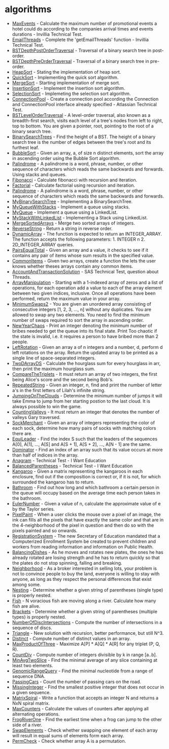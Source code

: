 # algorithms 
- [MaxEvents](https://github.com/thiagoferrax/algorithms/blob/master/src/main/java/com/trainings/algorithms/technicaltest/MaxEvents.java) - Calculate the maximum number of promotional events a hotel could do according to the companies arrival times and events durations - Invillia Technical Test.
- [EmailThreads](https://github.com/thiagoferrax/algorithms/blob/master/src/main/java/com/trainings/algorithms/technicaltest/EmailThreads.java) - Complete the 'getEmailThreads' function - Invillia Technical Test.
- [BSTDepthPostOrderTraversal](https://github.com/thiagoferrax/algorithms/blob/master/src/main/java/com/trainings/algorithms/trees/BSTDepthPostOrderTraversal.java) - Traversal of a binary search tree in post-order. 
- [BSTDepthPreOrderTraversal](https://github.com/thiagoferrax/algorithms/blob/master/src/main/java/com/trainings/algorithms/trees/BSTDepthPreOrderTraversal.java) - Traversal of a binary search tree in pre-order. 
- [HeapSort](https://github.com/thiagoferrax/algorithms/blob/master/src/main/java/com/trainings/algorithms/sorting/HeapSort.java) - Stating the implementation of heap sort.
- [QuickSort](https://github.com/thiagoferrax/algorithms/blob/master/src/main/java/com/trainings/algorithms/sorting/QuickSort.java) - Implementing the quick sort algorithm.
- [MergeSort](https://github.com/thiagoferrax/algorithms/blob/master/src/main/java/com/trainings/algorithms/sorting/MergeSort.java) - Starting implementation of merge sort.
- [InsertionSort](https://github.com/thiagoferrax/algorithms/blob/master/src/main/java/com/trainings/algorithms/sorting/InsertionSort.java) - Implement the insertion sort algorithm.
- [SelectionSort](https://github.com/thiagoferrax/algorithms/blob/master/src/main/java/com/trainings/algorithms/sorting/SelectionSort.java) - Implemeting the selection sort algorithm.
- [ConnectionPool](https://github.com/thiagoferrax/algorithms/blob/master/src/main/java/com/trainings/algorithms/technicaltest/ConnectionPool.java) - Create a connection pool according the Connection and ConnectionPool interface already specified - Atlassian Technical Test.
- [BSTLevelOrderTraversal](https://github.com/thiagoferrax/algorithms/blob/master/src/main/java/com/trainings/algorithms/trees/BSTLevelOrderTraversal.java) - A level-order traversal, also known as a breadth-first search, visits each level of a tree's nodes from left to right, top to bottom. You are given a pointer, root, pointing to the root of a binary search tree.
- [BinarySearchTrees](https://github.com/thiagoferrax/algorithms/blob/master/src/main/java/com/trainings/algorithms/trees/BinarySearchTrees.java) - Find the height of a BST. The height of a binary search tree is the number of edges between the tree's root and its furthest leaf.
- [BubbleSort](https://github.com/thiagoferrax/algorithms/blob/master/src/main/java/com/trainings/algorithms/sorting/BubbleSort.java) - Given an array, a, of size n distinct elements, sort the array in ascending order using the Bubble Sort algorithm.
- [Palindrome](https://github.com/thiagoferrax/algorithms/blob/master/src/main/java/com/trainings/algorithms/stacksandqueues/Palindrome.java) - A palindrome is a word, phrase, number, or other sequence of characters which reads the same backwards and forwards. Using stacks and queues.
- [Fibonacci](https://github.com/thiagoferrax/algorithms/blob/master/src/main/java/com/trainings/algorithms/recursion/Fibonacci.java) - Calculate fibonacci with recursion and iteration.
- [Factorial](https://github.com/thiagoferrax/algorithms/blob/master/src/main/java/com/trainings/algorithms/recursion/Factorial.java) - Calculate factorial using recursion and iteration.
- [Palindrome](https://github.com/thiagoferrax/algorithms/blob/master/src/main/java/com/trainings/algorithms/arrays/Palindrome.java) - A palindrome is a word, phrase, number, or other sequence of characters which reads the same backwards and forwards.
- [MyBinarySearchTree](https://github.com/thiagoferrax/algorithms/blob/master/src/main/java/com/trainings/algorithms/trees/MyBinarySearchTree.java) - Implementing a BinarySearchTree.
- [MyQueueWithStacks](https://github.com/thiagoferrax/algorithms/blob/master/src/main/java/com/trainings/algorithms/stacksandqueues/MyQueueWithStacks.java) - Implement a queue using stacks.
- [MyQueue](https://github.com/thiagoferrax/algorithms/blob/master/src/main/java/com/trainings/algorithms/stacksandqueues/MyQueue.java) - Implement a queue using a LinkedList.
- [MyStackWithLinkedList](https://github.com/thiagoferrax/algorithms/blob/master/src/main/java/com/trainings/algorithms/stacksandqueues/MyStackWithLinkedList.java) - Implementing a Stack using LinkedList.
- [MergeSortedArrays](https://github.com/thiagoferrax/algorithms/blob/master/src/main/java/com/trainings/algorithms/arrays/MergeSortedArrays.java) - Merge two sorted arrays of integers.
- [ReverseString](https://github.com/thiagoferrax/algorithms/blob/master/src/main/java/com/trainings/algorithms/arrays/ReverseString.java) - Return a string in reverse order.
- [DynamicArray](https://github.com/thiagoferrax/algorithms/blob/master/src/main/java/com/trainings/algorithms/arrays/DynamicArray.java) - The function is expected to return an INTEGER_ARRAY. The function accepts the following parameters: 1. INTEGER n 2. 2D_INTEGER_ARRAY queries.
- [PairsEqualTotal](https://github.com/thiagoferrax/algorithms/blob/master/src/main/java/com/trainings/algorithms/arrays/PairsEqualTotal.java) - Given an array and a value, it checks to see if it contains any pair of items whose sum results in the specified value.
- [CommonItems](https://github.com/thiagoferrax/algorithms/blob/master/src/main/java/com/trainings/algorithms/arrays/CommonItems.java) - Given two arrays, create a function the lets the user knows whether theses arrays contain any common items.
- [AccountAndTransactionSolution](https://github.com/thiagoferrax/algorithms/blob/master/src/main/java/com/trainings/algorithms/technicaltest/AccountAndTransactionSolution.java) - SAS Technical Test, question about Threads.
- [ArrayManipulation](https://github.com/thiagoferrax/algorithms/blob/master/src/main/java/com/trainings/algorithms/arrays/ArrayManipulation.java) - Starting with a 1-indexed array of zeros and a list of operations, for each operation add a value to each of the array element between two given indices, inclusive. Once all operations have been performed, return the maximum value in your array.
- [MinimumSwaps2](https://github.com/thiagoferrax/algorithms/blob/master/src/main/java/com/trainings/algorithms/arrays/MinimumSwaps2.java) - You are given an unordered array consisting of consecutive integers  [1, 2, 3, ..., n] without any duplicates. You are allowed to swap any two elements. You need to find the minimum number of swaps required to sort the array in ascending order.
- [NewYearChaos](https://github.com/thiagoferrax/algorithms/blob/master/src/main/java/com/trainings/algorithms/arrays/NewYearChaos.java) - Print an integer denoting the minimum number of bribes needed to get the queue into its final state. Print Too chaotic if the state is invalid, i.e. it requires a person to have bribed more than 2 people.
- [LeftRotation](https://github.com/thiagoferrax/algorithms/blob/master/src/main/java/com/trainings/algorithms/arrays/LeftRotation.java) - Given an array a of n integers and a number, d, perform d left rotations on the array. Return the updated array to be printed as a single line of space-separated integers.
- [TwoDArrayDS](https://github.com/thiagoferrax/algorithms/blob/master/src/main/java/com/trainings/algorithms/arrays/TwoDArrayDS.java) - Calculate the hourglass sum for every hourglass in arr, then print the maximum hourglass sum.
- [CompareTheTriplets](https://github.com/thiagoferrax/algorithms/blob/master/src/main/java/com/trainings/algorithms/warmup/CompareTheTriplets.java) - It must return an array of two integers, the first being Alice's score and the second being Bob's.
- [RepeatedString](https://github.com/thiagoferrax/algorithms/blob/master/src/main/java/com/trainings/algorithms/warmup/RepeatedString.java) - Given an integer, n, find and print the number of letter a's in the first letters of Lilah's infinite string.
- [JumpingOnTheClouds](https://github.com/thiagoferrax/algorithms/blob/master/src/main/java/com/trainings/algorithms/warmup/JumpingOnTheClouds.java) - Determine the minimum number of jumps it will take Emma to jump from her starting postion to the last cloud. It is always possible to win the game.
- [CountingValleys](https://github.com/thiagoferrax/algorithms/blob/master/src/main/java/com/trainings/algorithms/warmup/CountingValleys.java) -  It must return an integer that denotes the number of valleys Gary traversed.
- [SockMerchant](https://github.com/thiagoferrax/algorithms/blob/master/src/main/java/com/trainings/algorithms/warmup/SockMerchant.java) - Given an array of integers representing the color of each sock, determine how many pairs of socks with matching colors there are.
- [EquiLeader](https://github.com/thiagoferrax/algorithms/blob/master/src/main/java/com/trainings/algorithms/leader/EquiLeader.java) - Find the index S such that the leaders of the sequences A[0], A[1], ..., A[S] and A[S + 1], A[S + 2], ..., A[N - 1] are the same.
- [Dominator](https://github.com/thiagoferrax/algorithms/blob/master/src/main/java/com/trainings/algorithms/leader/Dominator.java) - Find an index of an array such that its value occurs at more than half of indices in the array.
- [Anagram](https://github.com/thiagoferrax/algorithms/blob/master/src/main/java/com/trainings/algorithms/technicaltest/Anagram.java) - Technical Test - I Want Education
- [BalancedParentheses](https://github.com/thiagoferrax/algorithms/blob/master/src/main/java/com/trainings/algorithms/technicaltest/BalancedParentheses.java) - Technical Test - I Want Education 
- [Kangaroo](https://github.com/thiagoferrax/algorithms/blob/master/src/main/java/com/trainings/algorithms/adhoc/Kangaroo.java) - Given a matrix representing the kangaroos in each enclosure, find out if the composition is correct or, if it is not, for which surrounded the kangaroo has to return.
- [Bathroom](https://github.com/thiagoferrax/algorithms/blob/master/src/main/java/com/trainings/algorithms/simulations/Bathroom.java) - Find out how long and which bathroom a certain person in the queue will occupy based on the average time each person takes in the bathroom.
- [EulerNumber](https://github.com/thiagoferrax/algorithms/blob/master/src/main/java/com/trainings/algorithms/mathematics/EulerNumber.java) - Given a value of n, calculate the approximate value of e by the Taylor series.
- [PixelPaint](https://github.com/thiagoferrax/algorithms/blob/master/src/main/java/com/trainings/algorithms/recursion/PixelPaint.java) - When a user clicks the mouse over a pixel of an image, the ink can fills all the pixels that have exactly the same color and that are in the 4-neighborhood of the pixel in question and then do so with the pixels painted and so onwards.
- [RegistrationSystem](https://github.com/thiagoferrax/algorithms/blob/master/src/main/java/com/trainings/algorithms/sorting/RegistrationSystem.java) - The new Secretary of Education mandated that a Computerized Enrollment System be created to prevent children and workers from reading information and information on Public Health.
- [BalancingDishes](https://github.com/thiagoferrax/algorithms/blob/master/src/main/java/com/trainings/algorithms/simulations/BalancingDishes.java) - As he moves and rotates new plates, the ones he has already rotated are losing strength and he has to return quickly so that the plates do not stop spinning, falling and breaking.
- [Neighborhood](https://github.com/thiagoferrax/algorithms/blob/master/src/main/java/com/trainings/algorithms/arrays/Neighborhood.java) - As a broker interested in selling lots, your problem is not to convince people to buy the land, everyone is willing to stay with anyone, as long as they respect the personal differences that exist among some.
- [Nesting](https://github.com/thiagoferrax/algorithms/blob/master/src/main/java/com/trainings/algorithms/stacksandqueues/Nesting.java) - Determine whether a given string of parentheses (single type) is properly nested.
- [Fish](https://github.com/thiagoferrax/algorithms/blob/master/src/main/java/com/trainings/algorithms/stacksandqueues/Fish.java) - N voracious fish are moving along a river. Calculate how many fish are alive.
- [Brackets](https://github.com/thiagoferrax/algorithms/blob/master/src/main/java/com/trainings/algorithms/stacksandqueues/Brackets.java) - Determine whether a given string of parentheses (multiple types) is properly nested.
- [NumberOfDiscIntersections](https://github.com/thiagoferrax/algorithms/blob/master/src/main/java/com/trainings/algorithms/sorting/NumberOfDiscIntersections.java) - Compute the number of intersections in a sequence of discs.
- [Triangle](https://github.com/thiagoferrax/algorithms/blob/master/src/main/java/com/trainings/algorithms/sorting/Triangle.java) - New solution with recursion, better performance, but still N^3.
- [Distinct](https://github.com/thiagoferrax/algorithms/blob/master/src/main/java/com/trainings/algorithms/sorting/Distinct.java) - Compute number of distinct values in an array.
- [MaxProductOfThree](https://github.com/thiagoferrax/algorithms/blob/master/src/main/java/com/trainings/algorithms/sorting/MaxProductOfThree.java) - Maximize A[P] * A[Q] * A[R] for any triplet (P, Q, R).
- [CountDiv](https://github.com/thiagoferrax/algorithms/blob/master/src/main/java/com/trainings/algorithms/prefixsums/CountDiv.java) - Compute number of integers divisible by k in range [a..b].
- [MinAvgTwoSlice](https://github.com/thiagoferrax/algorithms/blob/master/src/main/java/com/trainings/algorithms/prefixsums/MinAvgTwoSlice.java) - Find the minimal average of any slice containing at least two elements.
- [GenomicRangeQuery](https://github.com/thiagoferrax/algorithms/blob/master/src/main/java/com/trainings/algorithms/prefixsums/GenomicRangeQuery.java) - Find the minimal nucleotide from a range of sequence DNA.
- [PassingCars](https://github.com/thiagoferrax/algorithms/blob/master/src/main/java/com/trainings/algorithms/prefixsums/PassingCars.java) - Count the number of passing cars on the road.
- [MissingInteger](https://github.com/thiagoferrax/algorithms/blob/master/src/main/java/com/trainings/algorithms/countingelements/MissingInteger.java) - Find the smallest positive integer that does not occur in a given sequence.
- [MatrixSpiral](https://github.com/thiagoferrax/algorithms/blob/master/src/main/java/com/trainings/algorithms/arrays/MatrixSpiral.java) - Write a function that accepts an integer N and returns a NxN spiral matrix.
- [MaxCounters](https://github.com/thiagoferrax/algorithms/blob/master/src/main/java/com/trainings/algorithms/countingelements/MaxCounters.java) - Calculate the values of counters after applying all alternating operations.
- [FrogRiverOne](https://github.com/thiagoferrax/algorithms/blob/master/src/main/java/com/trainings/algorithms/countingelements/FrogRiverOne.java) - Find the earliest time when a frog can jump to the other side of a river.
- [SwapElements](https://github.com/thiagoferrax/algorithms/blob/master/src/main/java/com/trainings/algorithms/countingelements/SwapElements.java) - Check whether swapping one element of each array will result in equal sums of elements form each array.
- [PermCheck](https://github.com/thiagoferrax/algorithms/blob/master/src/main/java/com/trainings/algorithms/countingelements/PermCheck.java) - Check whether array A is a permutation.
